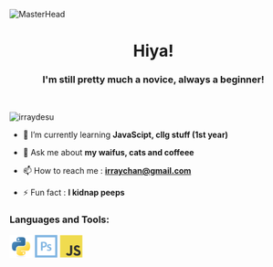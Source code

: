 ![MasterHead](https://files.catbox.moe/wq00vv.gif)
<h1 align="center">Hiya!</h1>
<h3 align="center">I'm still pretty much a novice, always a beginner!</h3> <br>
<p align="left"> <img src="https://komarev.com/ghpvc/?username=irraydesu&label=Profile%20views&color=0e75b6&style=flat" alt="irraydesu" /> </p>

- 🌱 I’m currently learning **JavaScipt, cllg stuff (1st year)**

- 💬 Ask me about **my waifus, cats and coffeee**

- 📫 How to reach me : **irraychan@gmail.com**

- ⚡ Fun fact : **I kidnap peeps**


<h3 align="left">Languages and Tools:</h3>
<p align="left">
<img src="https://raw.githubusercontent.com/devicons/devicon/master/icons/python/python-original.svg" alt="python" width="40" height="40"/> </a><img src="https://raw.githubusercontent.com/devicons/devicon/master/icons/photoshop/photoshop-line.svg" alt="photoshop" width="40" height="40"/> </a><img src="https://raw.githubusercontent.com/devicons/devicon/master/icons/javascript/javascript-original.svg" alt="javascript" width="40" height="40"/> </a> </p>


<!--
**Irraydesu/Irraydesu** is a ✨ _special_ ✨ repository because its `README.md` (this file) appears on your GitHub profile.

